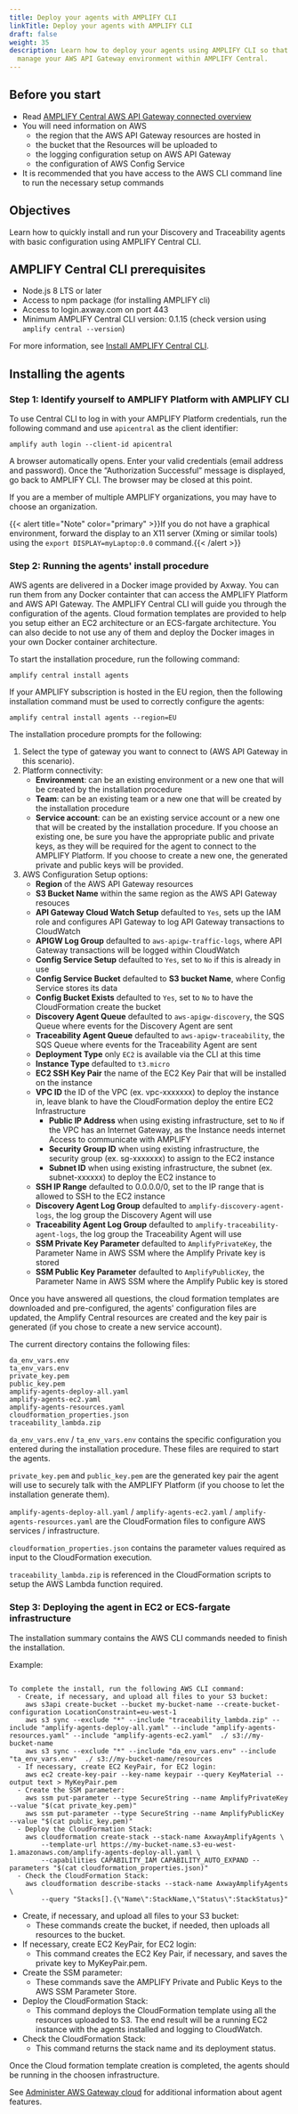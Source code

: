 ```yaml
---
title: Deploy your agents with AMPLIFY CLI
linkTitle: Deploy your agents with AMPLIFY CLI
draft: false
weight: 35
description: Learn how to deploy your agents using AMPLIFY CLI so that you can
  manage your AWS API Gateway environment within AMPLIFY Central.
---
```

## Before you start

* Read [AMPLIFY Central AWS API Gateway connected overview](/docs/central/connect-aws-gateway/)
* You will need information on AWS
    * the region that the AWS API Gateway resources are hosted in
    * the bucket that the Resources will be uploaded to
    * the logging configuration setup on AWS API Gateway
    * the configuration of AWS Config Service
* It is recommended that you have access to the AWS CLI command line to run the necessary setup commands

## Objectives

Learn how to quickly install and run your Discovery and Traceability agents with basic configuration using AMPLIFY Central CLI.

## AMPLIFY Central CLI prerequisites

* Node.js 8 LTS or later
* Access to npm package (for installing AMPLIFY cli)
* Access to login.axway.com on port 443
* Minimum AMPLIFY Central CLI version: 0.1.15 (check version using `amplify central --version`)

For more information, see [Install AMPLIFY Central CLI](/docs/central/cli_central/cli_install/).

## Installing the agents

### Step 1: Identify yourself to AMPLIFY Platform with AMPLIFY CLI

To use Central CLI to log in with your AMPLIFY Platform credentials, run the following command and use `apicentral` as the client identifier:

```shell
amplify auth login --client-id apicentral
```

A browser automatically opens.
Enter your valid credentials (email address and password). Once the “Authorization Successful” message is displayed, go back to AMPLIFY CLI. The browser may be closed at this point.

If you are a member of multiple AMPLIFY organizations, you may have to choose an organization.

{{< alert title="Note" color="primary" >}}If you do not have a graphical environment, forward the display to an X11 server (Xming or similar tools) using the `export DISPLAY=myLaptop:0.0` command.{{< /alert >}}

### Step 2: Running the agents' install procedure

AWS agents are delivered in a Docker image provided by Axway. You can run them from any Docker containter that can access the AMPLIFY Platform and AWS API Gateway.
The AMPLIFY Central CLI will guide you through the configuration of the agents. Cloud formation templates are provided to help you setup either an EC2 architecture or an ECS-fargate architecture. You can also decide to not use any of them and deploy the Docker images in your own Docker container architecture.

To start the installation procedure, run the following command:

```shell
amplify central install agents
```

If your AMPLIFY subscription is hosted in the EU region, then the following installation command must be used to correctly configure the agents:

```shell
amplify central install agents --region=EU
```

The installation procedure prompts for the following:

1. Select the type of gateway you want to connect to (AWS API Gateway in this scenario).
2. Platform connectivity:
   * **Environment**: can be an existing environment or a new one that will be created by the installation procedure
   * **Team**: can be an existing team or a new one that will be created by the installation procedure
   * **Service account**: can be an existing service account or a new one that will be created by the installation procedure. If you choose an existing one, be sure you have the appropriate public and private keys, as they will be required for the agent to connect to the AMPLIFY Platform. If you choose to create a new one, the generated private and public keys will be provided.
3. AWS Configuration Setup options:
    * **Region** of the AWS API Gateway resources
    * **S3 Bucket Name** within the same region as the AWS API Gateway resouces
    * **API Gateway Cloud Watch Setup** defaulted to `Yes`, sets up the IAM role and configures API Gateway to log API Gateway transactions to CloudWatch
    * **APIGW Log Group** defaulted to `aws-apigw-traffic-logs`, where API Gateway transactions will be logged within CloudWatch
    * **Config Service Setup** defaulted to `Yes`, set to `No` if this is already in use
    * **Config Service Bucket** defaulted to **S3 bucket Name**, where Config Service stores its data
    * **Config Bucket Exists** defaulted to `Yes`, set to `No` to have the CloudFormation create the bucket
    * **Discovery Agent Queue** defaulted to `aws-apigw-discovery`, the SQS Queue where events for the Discovery Agent are sent
    * **Traceability Agent Queue** defaulted to `aws-apigw-traceability`, the SQS Queue where events for the Traceability Agent are sent
    * **Deployment Type** only `EC2` is available via the CLI at this time
    * **Instance Type** defaulted to `t3.micro`
    * **EC2 SSH Key Pair** the name of the EC2 Key Pair that will be installed on the instance
    * **VPC ID** the ID of the VPC (ex. vpc-xxxxxxx) to deploy the instance in, leave blank to have the CloudFormation deploy the entire EC2 Infrastructure
      * **Public IP Address** when using existing infrastructure, set to `No` if the VPC has an Internet Gateway, as the Instance needs internet Access to communicate with AMPLIFY
      * **Security Group ID** when using existing infrastructure, the security group (ex. sg-xxxxxxx) to assign to the EC2 instance
      * **Subnet ID** when using existing infrastructure, the subnet (ex. subnet-xxxxxx) to deploy the EC2 instance to
    * **SSH IP Range** defaulted to 0.0.0.0/0, set to the IP range that is allowed to SSH to the EC2 instance
    * **Discovery Agent Log Group** defaulted to `amplify-discovery-agent-logs`, the log group the Discovery Agent will use
    * **Traceability Agent Log Group** defaulted to `amplify-traceability-agent-logs`, the log group the Traceability Agent will use
    * **SSM Private Key Parameter** defaulted to `AmplifyPrivateKey`, the Parameter Name in AWS SSM where the Amplify Private key is stored
    * **SSM Public Key Parameter** defaulted to `AmplifyPublicKey`, the Parameter Name in AWS SSM where the Amplify Public key is stored

Once you have answered all questions, the cloud formation templates are downloaded and pre-configured, the agents' configuration files are updated, the Amplify Central resources are created and the key pair is generated (if you chose to create a new service account).

The current directory contains the following files:

```shell
da_env_vars.env
ta_env_vars.env
private_key.pem
public_key.pem
amplify-agents-deploy-all.yaml
amplify-agents-ec2.yaml
amplify-agents-resources.yaml
cloudformation_properties.json
traceability_lambda.zip
```

`da_env_vars.env` / `ta_env_vars.env` contains the specific configuration you entered during the installation procedure. These files are required to start the agents.

`private_key.pem` and `public_key.pem` are the generated key pair the agent will use to securely talk with the AMPLIFY Platform (if you choose to let the installation generate them).

`amplify-agents-deploy-all.yaml` / `amplify-agents-ec2.yaml` / `amplify-agents-resources.yaml` are the CloudFormation files to configure AWS services / infrastructure.

`cloudformation_properties.json` contains the parameter values required as input to the CloudFormation execution.

`traceability_lambda.zip` is referenced in the CloudFormation scripts to setup the AWS Lambda function required.

### Step 3: Deploying the agent in EC2 or ECS-fargate infrastructure

The installation summary contains the AWS CLI commands needed to finish the installation.

Example:

```shell

To complete the install, run the following AWS CLI command:
  - Create, if necessary, and upload all files to your S3 bucket:
    aws s3api create-bucket --bucket my-bucket-name --create-bucket-configuration LocationConstraint=eu-west-1
    aws s3 sync --exclude "*" --include "traceability_lambda.zip" --include "amplify-agents-deploy-all.yaml" --include "amplify-agents-resources.yaml" --include "amplify-agents-ec2.yaml"  ./ s3://my-bucket-name
    aws s3 sync --exclude "*" --include "da_env_vars.env" --include "ta_env_vars.env"  ./ s3://my-bucket-name/resources
  - If necessary, create EC2 KeyPair, for EC2 login:
    aws ec2 create-key-pair --key-name keypair --query KeyMaterial --output text > MyKeyPair.pem
  - Create the SSM parameter:
    aws ssm put-parameter --type SecureString --name AmplifyPrivateKey --value "$(cat private_key.pem)"
    aws ssm put-parameter --type SecureString --name AmplifyPublicKey --value "$(cat public_key.pem)"
  - Deploy the CloudFormation Stack:
    aws cloudformation create-stack --stack-name AxwayAmplifyAgents \
        --template-url https://my-bucket-name.s3-eu-west-1.amazonaws.com/amplify-agents-deploy-all.yaml \
        --capabilities CAPABILITY_IAM CAPABILITY_AUTO_EXPAND --parameters "$(cat cloudformation_properties.json)"
  - Check the CloudFormation Stack:
    aws cloudformation describe-stacks --stack-name AxwayAmplifyAgents \
        --query "Stacks[].{\"Name\":StackName,\"Status\":StackStatus}"
```

* Create, if necessary, and upload all files to your S3 bucket:
    * These commands create the bucket, if needed, then uploads all resources to the bucket.
* If necessary, create EC2 KeyPair, for EC2 login:
    * This command creates the EC2 Key Pair, if necessary, and saves the private key to MyKeyPair.pem.
* Create the SSM parameter:
    * These commands save the AMPLIFY Private and Public Keys to the AWS SSM Parameter Store.
* Deploy the CloudFormation Stack:
    * This command deploys the CloudFormation template using all the resources uploaded to S3. The end result will be a running EC2 instance with the agents installed and logging to CloudWatch.
* Check the CloudFormation Stack:
    * This command returns the stack name and its deployment status.

Once the Cloud formation template creation is completed, the agents should be running in the choosen infrastructure.

See [Administer AWS Gateway cloud](/docs/central/connect-aws-gateway/cloud-administration-operation/) for additional information about agent features.
